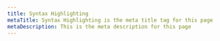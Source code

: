 ```yaml
---
title: Syntax Highlighting
metaTitle: Syntax Highlighting is the meta title tag for this page
metaDescription: This is the meta description for this page
---
```

```javascript react-live=true
```
